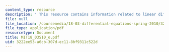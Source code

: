 ```yaml
---
content_type: resource
description: ' This resource contains information related to linear differential operators.'
file: null
file_location: /coursemedia/18-03-differential-equations-spring-2010/3222ee53a6cb307dec118bf9311c522d_MIT18_03S10_o.pdf
file_type: application/pdf
resourcetype: Document
title: MIT18_03S10_o.pdf
uid: 3222ee53-a6cb-307d-ec11-8bf9311c522d
---
```

